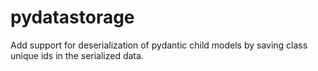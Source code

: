 # pydatastorage

Add support for deserialization of pydantic child models by saving class unique ids in the serialized data.
